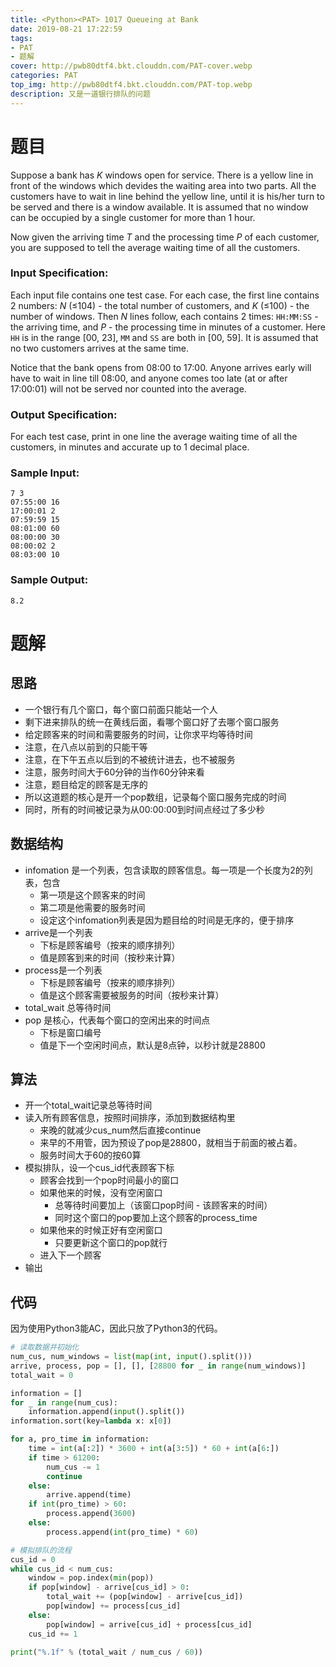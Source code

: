 ```yaml
---
title: <Python><PAT> 1017 Queueing at Bank
date: 2019-08-21 17:22:59
tags: 
- PAT
- 题解
cover: http://pwb80dtf4.bkt.clouddn.com/PAT-cover.webp
categories: PAT
top_img: http://pwb80dtf4.bkt.clouddn.com/PAT-top.webp
description: 又是一道银行排队的问题
---
```


# 题目

Suppose a bank has *K* windows open for service. There is a yellow line in front of the windows which devides the waiting area into two parts. All the customers have to wait in line behind the yellow line, until it is his/her turn to be served and there is a window available. It is assumed that no window can be occupied by a single customer for more than 1 hour.

Now given the arriving time *T* and the processing time *P* of each customer, you are supposed to tell the average waiting time of all the customers.

### Input Specification:

Each input file contains one test case. For each case, the first line contains 2 numbers: *N* (≤104) - the total number of customers, and *K* (≤100) - the number of windows. Then *N* lines follow, each contains 2 times: `HH:MM:SS` - the arriving time, and *P* - the processing time in minutes of a customer. Here `HH` is in the range [00, 23], `MM` and `SS` are both in [00, 59]. It is assumed that no two customers arrives at the same time.

Notice that the bank opens from 08:00 to 17:00. Anyone arrives early will have to wait in line till 08:00, and anyone comes too late (at or after 17:00:01) will not be served nor counted into the average.

### Output Specification:

For each test case, print in one line the average waiting time of all the customers, in minutes and accurate up to 1 decimal place.

### Sample Input:

```in
7 3
07:55:00 16
17:00:01 2
07:59:59 15
08:01:00 60
08:00:00 30
08:00:02 2
08:03:00 10
```

### Sample Output:

```out
8.2
```

# 题解

## 思路

+ 一个银行有几个窗口，每个窗口前面只能站一个人
+ 剩下进来排队的统一在黄线后面，看哪个窗口好了去哪个窗口服务
+ 给定顾客来的时间和需要服务的时间，让你求平均等待时间
+ 注意，在八点以前到的只能干等
+ 注意，在下午五点以后到的不被统计进去，也不被服务
+ 注意，服务时间大于60分钟的当作60分钟来看
+ 注意，题目给定的顾客是无序的
+ 所以这道题的核心是开一个pop数组，记录每个窗口服务完成的时间
+ 同时，所有的时间被记录为从00:00:00到时间点经过了多少秒

## 数据结构

+ infomation 是一个列表，包含读取的顾客信息。每一项是一个长度为2的列表，包含
  + 第一项是这个顾客来的时间
  + 第二项是他需要的服务时间
  + 设定这个infomation列表是因为题目给的时间是无序的，便于排序
+ arrive是一个列表
  + 下标是顾客编号（按来的顺序排列）
  + 值是顾客到来的时间（按秒来计算）
+ process是一个列表
  + 下标是顾客编号（按来的顺序排列）
  + 值是这个顾客需要被服务的时间（按秒来计算）
+ total_wait 总等待时间
+ pop 是核心，代表每个窗口的空闲出来的时间点
  + 下标是窗口编号
  + 值是下一个空闲时间点，默认是8点钟，以秒计就是28800

## 算法

+ 开一个total_wait记录总等待时间
+ 读入所有顾客信息，按照时间排序，添加到数据结构里
  + 来晚的就减少cus_num然后直接continue
  + 来早的不用管，因为预设了pop是28800，就相当于前面的被占着。
  + 服务时间大于60的按60算
+ 模拟排队，设一个cus_id代表顾客下标
  + 顾客会找到一个pop时间最小的窗口
  + 如果他来的时候，没有空闲窗口
    + 总等待时间要加上（该窗口pop时间 - 该顾客来的时间）
    + 同时这个窗口的pop要加上这个顾客的process_time
  + 如果他来的时候正好有空闲窗口
    + 只要更新这个窗口的pop就行
  + 进入下一个顾客
+ 输出

## 代码

因为使用Python3能AC，因此只放了Python3的代码。

```python
# 读取数据并初始化
num_cus, num_windows = list(map(int, input().split()))
arrive, process, pop = [], [], [28800 for _ in range(num_windows)]
total_wait = 0

information = []
for _ in range(num_cus):
    information.append(input().split())
information.sort(key=lambda x: x[0])

for a, pro_time in information:
    time = int(a[:2]) * 3600 + int(a[3:5]) * 60 + int(a[6:])
    if time > 61200:
        num_cus -= 1
        continue
    else:
        arrive.append(time)
    if int(pro_time) > 60:
        process.append(3600)
    else:
        process.append(int(pro_time) * 60)

# 模拟排队的流程
cus_id = 0
while cus_id < num_cus:
    window = pop.index(min(pop))
    if pop[window] - arrive[cus_id] > 0:
        total_wait += (pop[window] - arrive[cus_id])
        pop[window] += process[cus_id]
    else:
        pop[window] = arrive[cus_id] + process[cus_id]
    cus_id += 1

print("%.1f" % (total_wait / num_cus / 60))

```

